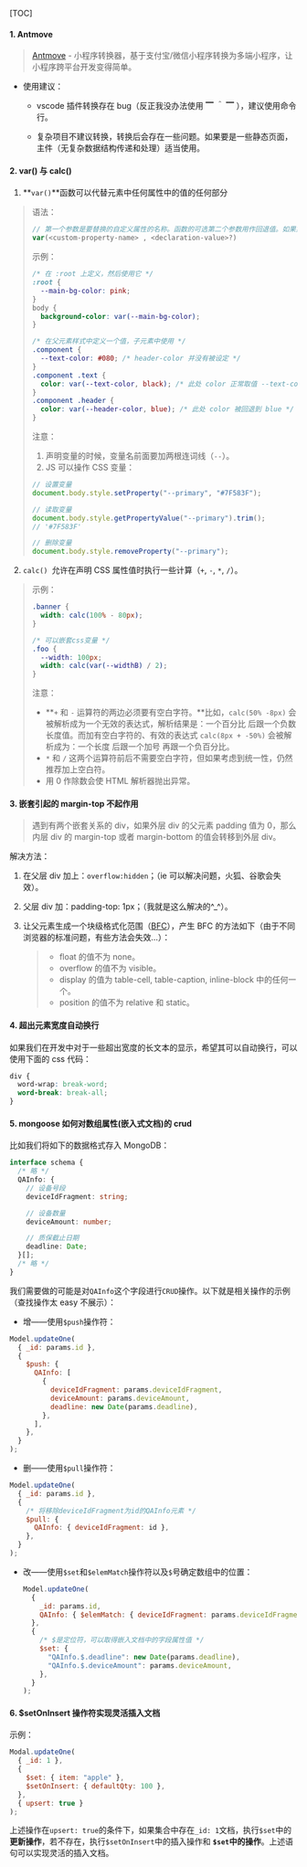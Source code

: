 [TOC]

#### 1. Antmove

> [Antmove](https://github.com/ant-move/Antmove) - 小程序转换器，基于支付宝/微信小程序转换为多端小程序，让小程序跨平台开发变得简单。

- 使用建议：

  - vscode 插件转换存在 bug（反正我没办法使用 ▔ ＾ ▔ ），建议使用命令行。

  - 复杂项目不建议转换，转换后会存在一些问题。如果要是一些静态页面，主件（无复杂数据结构传递和处理）适当使用。

#### 2. var() 与 calc()

1. **`var()`**函数可以代替元素中任何属性中的值的任何部分

> 语法：
>
> ```js
> // 第一个参数是要替换的自定义属性的名称。函数的可选第二个参数用作回退值。如果第一个参数引用的自定义属性无效，则该函数将使用第二个值。
> var(<custom-property-name> , <declaration-value>?)
> ```
>
> 示例：
>
> ```css
> /* 在 :root 上定义，然后使用它 */
> :root {
>   --main-bg-color: pink;
> }
> body {
>   background-color: var(--main-bg-color);
> }
>
> /* 在父元素样式中定义一个值，子元素中使用 */
> .component {
>   --text-color: #080; /* header-color 并没有被设定 */
> }
> .component .text {
>   color: var(--text-color, black); /* 此处 color 正常取值 --text-color */
> }
> .component .header {
>   color: var(--header-color, blue); /* 此处 color 被回退到 blue */
> }
> ```
>
> 注意：
>
> 1. 声明变量的时候，变量名前面要加两根连词线（`--`）。
> 2. JS 可以操作 CSS 变量：
>
> ```js
> // 设置变量
> document.body.style.setProperty("--primary", "#7F583F");
>
> // 读取变量
> document.body.style.getPropertyValue("--primary").trim();
> // '#7F583F'
>
> // 删除变量
> document.body.style.removeProperty("--primary");
> ```

2. `calc() `允许在声明 CSS 属性值时执行一些计算（`+`, `-`, `*`, `/`）。

> 示例：
>
> ```css
> .banner {
>   width: calc(100% - 80px);
> }
>
> /* 可以嵌套css变量 */
> .foo {
>   --width: 100px;
>   width: calc(var(--widthB) / 2);
> }
> ```
>
> 注意：
>
> - **`+` 和 `-` 运算符的两边必须要有空白字符。**比如，`calc(50% -8px)` 会被解析成为一个无效的表达式，解析结果是：一个百分比 后跟一个负数长度值。而加有空白字符的、有效的表达式 `calc(8px + -50%)` 会被解析成为：一个长度 后跟一个加号 再跟一个负百分比。
> - `*` 和 `/` 这两个运算符前后不需要空白字符，但如果考虑到统一性，仍然推荐加上空白符。
> - 用 0 作除数会使 HTML 解析器抛出异常。

#### 3. 嵌套引起的 margin-top 不起作用

> 遇到有两个嵌套关系的 div，如果外层 div 的父元素 padding 值为 0，那么内层 div 的 margin-top 或者 margin-bottom 的值会转移到外层 div。

解决方法：

1. 在父层 div 加上：`overflow:hidden`；（ie 可以解决问题，火狐、谷歌会失效）。

2. 父层 div 加：padding-top: 1px；（我就是这么解决的\^\_\^）。

3. 让父元素生成一个块级格式化范围（[BFC](https://www.cnblogs.com/zhuzhenwei918/p/6540550.html)），产生 BFC 的方法如下（由于不同浏览器的标准问题，有些方法会失效...）：

   > - float 的值不为 none。
   > - overflow 的值不为 visible。
   > - display 的值为 table-cell, table-caption, inline-block 中的任何一个。
   > - position 的值不为 relative 和 static。

#### 4. 超出元素宽度自动换行

如果我们在开发中对于一些超出宽度的长文本的显示，希望其可以自动换行，可以使用下面的 css 代码：

```css
div {
  word-wrap: break-word;
  word-break: break-all;
}
```

#### 5. mongoose 如何对数组属性(嵌入式文档)的 crud

比如我们将如下的数据格式存入 MongoDB：

```typescript
interface schema {
  /* 略 */
  QAInfo: {
    // 设备号段
    deviceIdFragment: string;

    // 设备数量
    deviceAmount: number;

    // 质保截止日期
    deadline: Date;
  }[];
  /* 略 */
}
```

我们需要做的可能是对`QAInfo`这个字段进行`CRUD`操作。以下就是相关操作的示例（查找操作太 easy 不展示）：

- 增——使用`$push`操作符：

```js
Model.updateOne(
  { _id: params.id },
  {
    $push: {
      QAInfo: [
        {
          deviceIdFragment: params.deviceIdFragment,
          deviceAmount: params.deviceAmount,
          deadline: new Date(params.deadline),
        },
      ],
    },
  }
);
```

- 删——使用`$pull`操作符：

```js
Model.updateOne(
  { _id: params.id },
  {
    /* 将移除deviceIdFragment为id的QAInfo元素 */
    $pull: {
      QAInfo: { deviceIdFragment: id },
    },
  }
);
```

- 改——使用`$set`和`$elemMatch`操作符以及`$`号确定数组中的位置：

  ```js
  Model.updateOne(
    {
      _id: params.id,
      QAInfo: { $elemMatch: { deviceIdFragment: params.deviceIdFragment } },
    },
    {
      /* $是定位符，可以取得嵌入文档中的字段属性值 */
      $set: {
        "QAInfo.$.deadline": new Date(params.deadline),
        "QAInfo.$.deviceAmount": params.deviceAmount,
      },
    }
  );
  ```

#### 6. $setOnInsert 操作符实现灵活插入文档

示例：

```js
Modal.updateOne(
  { _id: 1 },
  {
    $set: { item: "apple" },
    $setOnInsert: { defaultQty: 100 },
  },
  { upsert: true }
);
```

上述操作在`upsert: true`的条件下，如果集合中存在`_id: 1`文档，执行`$set`中的**更新操作**，若不存在，执行`$setOnInsert`中的插入操作和 **`$set`中的操作**。上述语句可以实现灵活的插入文档。
